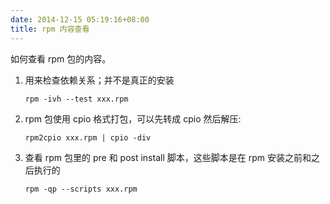```yaml
---
date: 2014-12-15 05:19:16+08:00
title: rpm 内容查看
---
```


如何查看 rpm 包的内容。

<!--more-->

1.  用来检查依赖关系；并不是真正的安装

    ```
    rpm -ivh --test xxx.rpm
    ```

2.  rpm 包使用 cpio 格式打包，可以先转成 cpio 然后解压:

    ```
    rpm2cpio xxx.rpm | cpio -div
    ```

3.  查看 rpm 包里的 pre 和 post install 脚本，这些脚本是在 rpm 安装之前和之后执行的

    ```
    rpm -qp --scripts xxx.rpm
    ```
